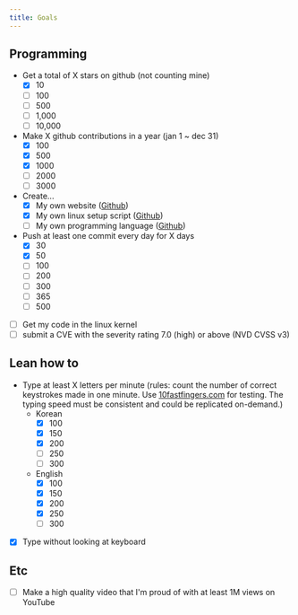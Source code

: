 ```yaml
---
title: Goals
---
```


## Programming

- Get a total of X stars on github (not counting mine)
  - [x] 10
  - [ ] 100
  - [ ] 500
  - [ ] 1,000
  - [ ] 10,000
- Make X github contributions in a year (jan 1 ~ dec 31)
  - [x] 100
  - [x] 500
  - [x] 1000
  - [ ] 2000
  - [ ] 3000
- Create...
  - [x] My own website ([Github](https://github.com/developomp/developomp-site))
  - [x] My own linux setup script ([Github](https://github.com/developomp/setup))
  - [ ] My own programming language ([Github](https://github.com/boy-lang))
- Push at least one commit every day for X days
  - [x] 30
  - [x] 50
  - [ ] 100
  - [ ] 200
  - [ ] 300
  - [ ] 365
  - [ ] 500
- [ ] Get my code in the linux kernel
- [ ] submit a CVE with the severity rating 7.0 (high) or above (NVD CVSS v3)

## Lean how to

- Type at least X letters per minute (rules: count the number of correct keystrokes made in one minute. Use [10fastfingers.com](https://10fastfingers.com/typing-test) for testing. The typing speed must be consistent and could be replicated on-demand.)
  - Korean
    - [x] 100
    - [x] 150
    - [x] 200
    - [ ] 250
    - [ ] 300
  - English
    - [x] 100
    - [x] 150
    - [x] 200
    - [x] 250
    - [ ] 300
- [x] Type without looking at keyboard

## Etc

- [ ] Make a high quality video that I'm proud of with at least 1M views on YouTube

